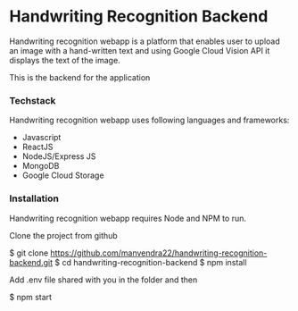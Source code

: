# Handwriting Recognition Backend

Handwriting recognition webapp is a platform that enables user to upload an image with a hand-written text and using Google Cloud Vision API it displays the text of the image.

This is the backend for the application

### Techstack

Handwriting recognition webapp uses following languages and frameworks:

-  Javascript
-	ReactJS
-  NodeJS/Express JS
- MongoDB
- Google Cloud Storage

### Installation

Handwriting recognition webapp requires Node and NPM to run.

Clone the project from github

 $ git clone https://github.com/manvendra22/handwriting-recognition-backend.git
 $ cd handwriting-recognition-backend
$ npm install

Add .env file shared with you in the folder and then

$ npm start


